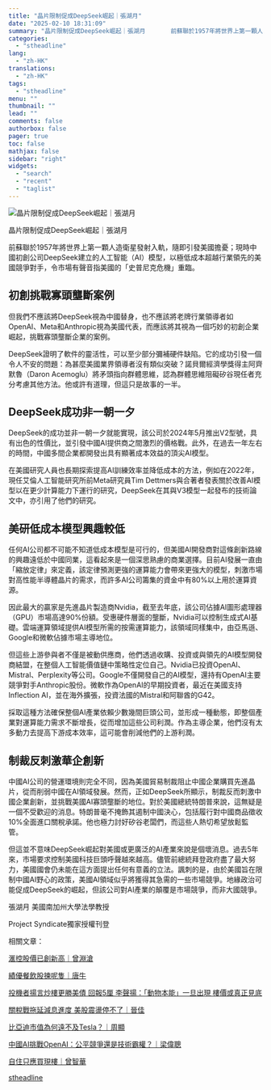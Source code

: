 ```yaml
---
title: "晶片限制促成DeepSeek崛起｜張湖月"
date: "2025-02-10 18:31:09"
summary: "晶片限制促成DeepSeek崛起｜張湖月       前蘇聯於1957年將世界上第一顆人造衛..."
categories:
  - "stheadline"
lang:
  - "zh-HK"
translations:
  - "zh-HK"
tags:
  - "stheadline"
menu: ""
thumbnail: ""
lead: ""
comments: false
authorbox: false
pager: true
toc: false
mathjax: false
sidebar: "right"
widgets:
  - "search"
  - "recent"
  - "taglist"
---
```


![晶片限制促成DeepSeek崛起｜張湖月](https://image.stheadline.com/f/680p0/0x0/100/none/be6821ad967c65597fd22e4efa0c1b25/stheadline/inewsmedia/20250210/_2025021018210742881.jpg)

晶片限制促成DeepSeek崛起｜張湖月




前蘇聯於1957年將世界上第一顆人造衛星發射入軌，隨即引發美國擔憂；現時中國初創公司DeepSeek建立的人工智能（AI）模型，以極低成本超越行業領先的美國競爭對手，令市場有聲音指美國的「史普尼克危機」重臨。

初創挑戰寡頭壟斷案例
----------

但我們不應該將DeepSeek視為中國替身，也不應該將老牌行業領導者如OpenAI、Meta和Anthropic視為美國代表，而應該將其視為一個巧妙的初創企業崛起，挑戰寡頭壟斷企業的案例。

DeepSeek證明了軟件的靈活性，可以至少部分彌補硬件缺陷。它的成功引發一個令人不安的問題：為甚麼美國業界領導者沒有類似突破？諾貝爾經濟學獎得主阿齊默魯（Daron Acemoglu）將矛頭指向群體思維，認為群體思維阻礙矽谷現任者充分考慮其他方法。他或許有道理，但這只是故事的一半。

DeepSeek成功非一朝一夕
---------------

DeepSeek的成功並非一朝一夕就能實現，該公司於2024年5月推出V2型號，具有出色的性價比，並引發中國AI提供商之間激烈的價格戰。此外，在過去一年左右的時間，中國多間企業都開發出具有顯著成本效益的頂尖AI模型。

在美國研究人員也長期探索提高AI訓練效率並降低成本的方法，例如在2022年，現任艾倫人工智能研究所前Meta研究員Tim Dettmers與合著者發表關於改善AI模型以在更少計算能力下運行的研究，DeepSeek在其與V3模型一起發布的技術論文中，亦引用了他們的研究。

美研低成本模型興趣較低
-----------

任何AI公司都不可能不知道低成本模型是可行的，但美國AI開發商對這條創新路線的興趣遠低於中國同業，這看起來是一個深思熟慮的商業選擇。目前AI發展一直由「縮放定律」來定義，該定律預測更強的運算能力會帶來更強大的模型，刺激市場對高性能半導體晶片的需求，而許多AI公司籌集的資金中有80%以上用於運算資源。

因此最大的贏家是先進晶片製造商Nvidia，截至去年底，該公司佔據AI圖形處理器（GPU）市場高達90%份額。受惠硬件層面的壟斷，Nvidia可以控制生成式AI基礎。雲端運算領域提供AI模型所需的按需運算能力，該領域同樣集中，由亞馬遜、Google和微軟佔據市場主導地位。

但這些上游參與者不僅是被動供應商，他們透過收購、投資或與領先的AI模型開發商結盟，在整個人工智能價值鏈中策略性定位自己。Nvidia已投資OpenAI、Mistral、Perplexity等公司。Google不僅開發自己的AI模型，還持有OpenAI主要競爭對手Anthropic股份。微軟作為OpenAI的早期投資者，最近在美國支持Inflection AI，並在海外擴張，投資法國的Mistral和阿聯酋的G42。

採取這種方法確保整個AI產業依賴少數幾間巨頭公司，並形成一種動態，即整個產業對運算能力需求不斷增長，從而增加這些公司利潤。作為主導企業，他們沒有太多動力去提高下游成本效率，這可能會削減他們的上游利潤。

制裁反刺激華企創新
---------

中國AI公司的營運環境則完全不同，因為美國貿易制裁阻止中國企業購買先進晶片，從而削弱中國在AI領域發展。然而，正如DeepSeek所顯示，制裁反而刺激中國企業創新，並挑戰美國AI寡頭壟斷的地位。對於美國總統特朗普來說，這無疑是一個不受歡迎的消息。特朗普毫不掩飾其遏制中國決心，包括履行對中國商品徵收10%全面進口關稅承諾。他也極力討好矽谷老闆們，而這些人熱切希望放鬆監管。

但這並不意味DeepSeek崛起對美國或更廣泛的AI產業來說是個壞消息。過去5年來，市場要求控制美國科技巨頭呼聲越來越高。儘管前總統拜登政府盡了最大努力，美國國會仍未能在這方面提出任何有意義的立法。諷刺的是，由於美國旨在限制中國AI野心的政策，美國AI領域似乎將獲得其急需的一些市場競爭。地緣政治可能促成DeepSeek的崛起，但該公司對AI產業的顛覆是市場競爭，而非大國競爭。

張湖月 美國南加州大學法學教授

Project Syndicate獨家授權刊登

相關文章：

[滙控股價已創新高｜曾淵滄](https://www.stheadline.com/investment/3427300)

[績優餐飲股揀呢隻｜唐牛](https://www.stheadline.com/stock-market/3427133)

[投機者揚言炒樓更勝美債 回報5厘 李聲揚：「動物本能」一旦出現 樓價或真正見底](https://www.stheadline.com/investment/3426816/)  

  

[關稅戰拖延減息進度 美股震盪停不了｜晉佳](https://www.stheadline.com/stock-market/3426196)

[比亞迪市值為何遠不及Tesla？｜周顯](https://www.stheadline.com/investment/3426172)

[中國AI挑戰OpenAI：公平競爭還是技術霸權？｜梁偉聰](https://www.stheadline.com/esg/3425839)

[自住只應買現樓｜曾智華](https://www.stheadline.com/realtime-finance/3425503/)

[stheadline](https://std.stheadline.com/realtime/article/2051933/即時-財經-晶片限制促成DeepSeek崛起-張湖月)
